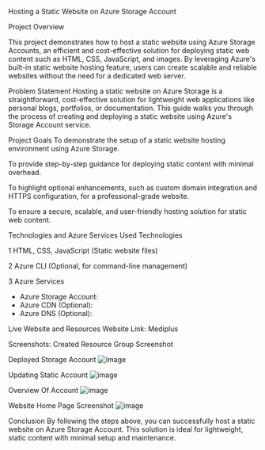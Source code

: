 Hosting a Static Website on Azure Storage Account

Project Overview

This project demonstrates how to host a static website using Azure Storage Accounts, an efficient and cost-effective solution for deploying static web content such as HTML, CSS, JavaScript, and images. By leveraging Azure's built-in static website hosting feature, users can create scalable and reliable websites without the need for a dedicated web server.

Problem Statement
Hosting a static website on Azure Storage is a straightforward, cost-effective solution for lightweight web applications like personal blogs, portfolios, or documentation. This guide walks you through the process of creating and deploying a static website using Azure's Storage Account service.

Project Goals
To demonstrate the setup of a static website hosting environment using Azure Storage.

To provide step-by-step guidance for deploying static content with minimal overhead.

To highlight optional enhancements, such as custom domain integration and HTTPS configuration, for a professional-grade website.

To ensure a secure, scalable, and user-friendly hosting solution for static web content.

Technologies and Azure Services Used
Technologies

1 HTML, CSS, JavaScript (Static website files)

2 Azure CLI (Optional, for command-line management)

3 Azure Services
 - Azure Storage Account:
 - Azure CDN (Optional):
 - Azure DNS (Optional):

Live Website and Resources
Website Link: Mediplus

Screenshots: Created Resource Group Screenshot

Deployed Storage Account
![image](https://github.com/user-attachments/assets/0270e7bc-2138-4dcc-bfa9-e684ddfc915c)

Updating Static Account
![image](https://github.com/user-attachments/assets/3c6e17bb-f98d-43f0-a72c-ea02efdeca98)

Overview Of Account
![image](https://github.com/user-attachments/assets/fbd02e4b-ef28-4a45-be2c-b7021b109ae2)

Website Home Page Screenshot
![image](https://github.com/user-attachments/assets/e0819d07-9d68-4874-a6d3-387a184ad357)

Conclusion
By following the steps above, you can successfully host a static website on Azure Storage Account. This solution is ideal for lightweight, static content with minimal setup and maintenance. 

   
   




